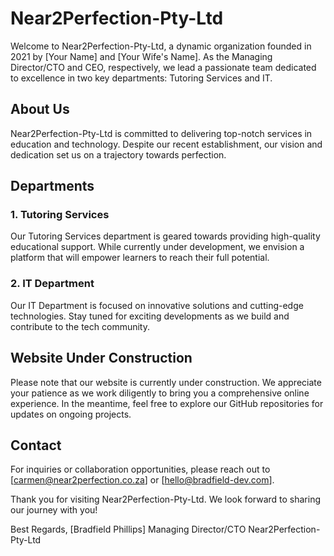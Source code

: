 # Near2Perfection-Pty-Ltd

Welcome to Near2Perfection-Pty-Ltd, a dynamic organization founded in 2021 by [Your Name] and [Your Wife's Name]. As the Managing Director/CTO and CEO, respectively, we lead a passionate team dedicated to excellence in two key departments: Tutoring Services and IT.

## About Us

Near2Perfection-Pty-Ltd is committed to delivering top-notch services in education and technology. Despite our recent establishment, our vision and dedication set us on a trajectory towards perfection.

## Departments

### 1. Tutoring Services

Our Tutoring Services department is geared towards providing high-quality educational support. While currently under development, we envision a platform that will empower learners to reach their full potential.

### 2. IT Department

Our IT Department is focused on innovative solutions and cutting-edge technologies. Stay tuned for exciting developments as we build and contribute to the tech community.

## Website Under Construction

Please note that our website is currently under construction. We appreciate your patience as we work diligently to bring you a comprehensive online experience. In the meantime, feel free to explore our GitHub repositories for updates on ongoing projects.

## Contact

For inquiries or collaboration opportunities, please reach out to [carmen@near2perfection.co.za] or [hello@bradfield-dev.com].

Thank you for visiting Near2Perfection-Pty-Ltd. We look forward to sharing our journey with you!

Best Regards,
[Bradfield Phillips]
Managing Director/CTO
Near2Perfection-Pty-Ltd

